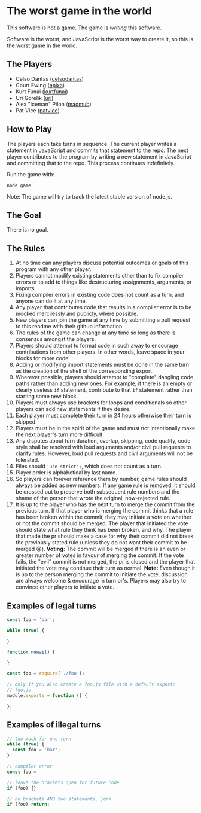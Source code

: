 # The worst game in the world

This software is not a game. The game is *writing* this software.

Software is the worst, and JavaScript is the worst way to create it, so this is
the worst game in the world.

## The Players

* Celso Dantas ([celsodantas](https://github.com/celsodantas))
* Court Ewing ([epixa](https://github.com/epixa))
* Kurt Funai ([kurtfunai](https://github.com/kurtfunai))
* Uri Gorelik ([uri](https://github.com/uri))
* Alex "Iceman" Pilon ([madmub](https://github.com/MadMub))
* Pat Vice ([patvice](https://github.com/patvice))

## How to Play

The players each take turns in sequence. The current player writes a statement
in JavaScript and commits that statement to the repo. The next player
contributes to the program by writing a new statement in JavaScript and
committing that to the repo. This process continues indefinitely.

Run the game with:

```
node game
```

Note: The game will try to track the latest stable version of node.js.

## The Goal

There is no goal.

## The Rules

1. At no time can any players discuss potential outcomes or goals of this
program with any other player.
2. Players cannot modify existing statements other than to fix compiler errors
or to add to things like destructuring assignments, arguments, or imports.
3. Fixing compiler errors in existing code does not count as a turn, and anyone
can do it at any time.
4. Any player that contributes code that results in a compiler error is to be
mocked mercilessly and publicly, where possible.
5. New players can join the game at any time by submitting a pull request to
this readme with their github information.
6. The rules of the game can change at any time so long as there is consensus
amongst the players.
7. Players should attempt to format code in such away to encourage
contributions from other players. In other words, leave space in your blocks
for more code.
8. Adding or modifying import statements must be done in the same turn as the
creation of the shell of the corresponding export.
9. Wherever possible, players should attempt to "complete" dangling code paths
rather than adding new ones. For example, if there is an empty or clearly
useless `if` statement, contribute to that `if` statement rather than starting
some new block.
10. Players must always use brackets for loops and conditionals so other
players can add new statements if they desire.
11. Each player must complete their turn in 24 hours otherwise their turn is
skipped.
12. Players must be in the spirit of the game and must not intentionally make
the next player's turn more difficult.
13. Any disputes about turn duration, overlap, skipping, code quality, code
style shall be resolved with loud arguments and/or civil pull requests to
clarify rules. However, loud pull requests and civil arguments will not be
tolerated.
14. Files should `'use strict';`, which does not count as a turn.
15. Player order is alphabetical by last name.
16. So players can forever reference them by number, game rules should always
be added as new numbers. If any game rule is removed, it should be crossed out
to preserve both subsequent rule numbers and the shame of the person that wrote
the original, now-rejected rule.
17. It is up to the player who has the next turn to merge the commit from the
previous turn. If that player who is merging the commit thinks that a rule has
been broken within the commit, they may initiate a vote on whether or not the
commit should be merged. The player that initiated the vote should state what
rule they think has been broken, and why. The player that made the pr should make a
case for why their commit did not break the previously stated rule (unless they
 do not want their commit to be merged :stuck_out_tongue:).
**Voting:** The commit will be merged if there is an even or greater number of
votes in favour of merging the commit. If the vote fails, the "evil" commit
is not merged, the pr is closed and the player that initiated the vote may continue
their turn as normal.
**Note:** Even though it is up to the person merging the commit to initiate the
 vote, discussion are always welcome & encourage in turn pr's. Players may also
 try to convince other players to initiate a vote.

## Examples of legal turns

```js
const foo = 'bar';
```

```js
while (true) {

}
```

```js
function nowai() {

}
```

```js
const foo = require('./foo');

// only if you also create a foo.js file with a default export:
// foo.js
module.exports = function () {

};
```

## Examples of illegal turns

```js
// too much for one turn
while (true) {
  const foo = 'bar';
}
```

```js
// compiler error
const foo =
```

```js
// leave the brackets open for future code
if (foo) {}

// no brackets AND two statements, jerk
if (foo) return;
```
